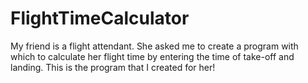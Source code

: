 # FlightTimeCalculator
My friend is a flight attendant. She asked me to create a program with which to calculate her flight time by entering the time of take-off and landing. This is the program that I created for her!

